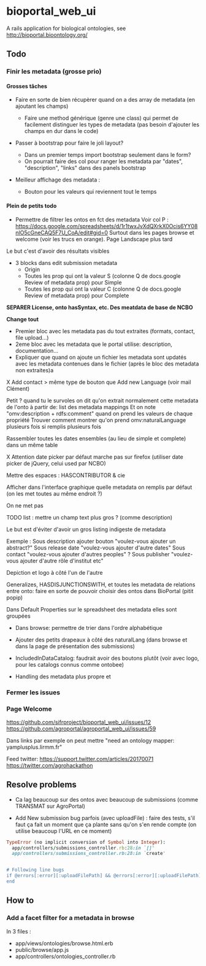 bioportal_web_ui
================

A rails application for biological ontologies, see http://bioportal.bioontology.org/

## Todo

### Finir les metadata (grosse prio)

#### Grosses tâches

* Faire en sorte de bien récupèrer quand on a des array de metadata (en ajoutant les champs)
  * Faire une method générique (genre une class) qui permet de facilement distinguer les types de metadata (pas besoin d'ajouter les champs en dur dans le code)

* Passer à bootstrap pour faire le joli layout?
  * Dans un premier temps import bootstrap seulement dans le form?
  * On pourrait faire des col pour ranger les metadata par "dates", "description", "links" dans des panels bootstrap

* Meilleur affichage des metadata :
  * Bouton pour les valeurs qui reviennent tout le temps

#### Plein de petits todo

* Permettre de filtrer les ontos en fct des metadata 
Voir col P : https://docs.google.com/spreadsheets/d/1r1twxJvXdQXrkX0Ocis6YY08nlO5cGneCAQ5F7U_CoA/edit#gid=0
Surtout dans les pages browse et welcome (voir les trucs en orange). Page Landscape plus tard

Le but c'est d'avoir des résultats visibles

* 3 blocks dans edit submission metadata
  * Origin
  * Toutes les prop qui ont la valeur S (colonne Q de docs.google Review of metadata prop) pour Simple
  * Toutes les prop qui ont la valeur C (colonne Q de docs.google Review of metadata prop) pour Complete


**SEPARER License, onto hasSyntax, etc. Des meatdata de base de NCBO**

**Change tout**
* Premier bloc avec les metadata pas du tout extraites (formats, contact, file upload...)
* 2eme bloc avec les metadata que le portal utilise: description, documentation...
* Expliquer que quand on ajoute un fichier les metadata sont updatés avec les metadata contenues dans le fichier (après le bloc des metadata non extraites)a

X Add contact > même type de bouton que Add new Language (voir mail Clément)

Petit ? quand tu le survoles on dit qu'on extrait normalement cette metadata de l'onto à partir de: list des metadata mappings
Et on note "omv:description + rdfs:comment" quand on prend les valeurs de chaque propriété
Trouver comment montrer qu'on prend omv:naturalLanguage plusieurs fois si remplis plusieurs fois

Rassembler toutes les dates ensembles (au lieu de simple et complete) dans un même table

X Attention date picker par défaut marche pas sur firefox (utiliser date picker de jQuery, celui used par NCBO)

Mettre des espaces : HASCONTRIBUTOR & cie

Afficher dans l'interface graphique quelle metadata on remplis par défaut (on les met toutes au même endroit ?)

On ne met pas

TODO list : mettre un champ text plus gros ? (comme description)

Le but est d'éviter d'avoir un gros listing indigeste de metadata

Exemple :
Sous description ajouter bouton "voulez-vous ajouter un abstract?"
Sous release date "voulez-vous ajouter d'autre dates"
Sous contact "voulez-vous ajouter d'autres peoples" ?
Sous publisher "voulez-vous ajouter d'autre rôle d'institut etc"

Depiction et logo à côté l'un de l'autre

Generalizes, HASDISJUNCTIONSWITH, et toutes les metadata de relations entre onto: faire en sorte de pouvoir choisir des ontos dans BioPortal (pitit popip)

Dans Default Properties sur le spreadsheet des metadata elles sont groupées


* Dans browse: permettre de trier dans l'ordre alphabétique
* Ajouter des petits drapeaux à côté des naturalLang (dans browse et dans la page de présentation des submissions)

* IncludedInDataCatalog: faudrait avoir des boutons plutôt (voir avec logo, pour les catalogs connus comme ontobee)


* Handling des metadata plus propre et


### Fermer les issues



### Page Welcome

https://github.com/sifrproject/bioportal_web_ui/issues/12
https://github.com/agroportal/agroportal_web_ui/issues/59


Dans links par exemple on peut mettre "need an ontology mapper: yamplusplus.lirmm.fr"

Feed twitter: https://support.twitter.com/articles/20170071
https://twitter.com/agrohackathon


## Resolve problems

* Ca lag beaucoup sur des ontos avec beaucoup de submissions (comme TRANSMAT sur AgroPortal)

* Add New submission bug parfois (avec uploadFile) : faire des tests, s'il faut ça fait un moment que ça plante sans qu'on s'en rende compte (on utilise beaucoup l'URL en ce moment)
```ruby
TypeError (no implicit conversion of Symbol into Integer):
  app/controllers/submissions_controller.rb:28:in `[]'
  app/controllers/submissions_controller.rb:28:in `create'


# Following line bugs
if @errors[:error][:uploadFilePath] && @errors[:error][:uploadFilePath].first[:options]
end
```

## How to

### Add a facet filter for a metadata in browse

In 3 files :
* app/views/ontologies/browse.html.erb
* public/browse/app.js
* app/controllers/ontologies_controller.rb


